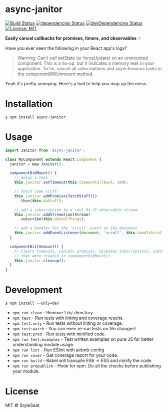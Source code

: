 # async-janitor

[![Build Status](https://travis-ci.org/elijahr/async-janitor.svg?branch=master)](https://travis-ci.org/elijahr/async-janitor) [![dependencies Status](https://david-dm.org/elijahr/async-janitor/status.svg)](https://david-dm.org/elijahr/async-janitor) [![devDependencies Status](https://david-dm.org/elijahr/async-janitor/dev-status.svg)](https://david-dm.org/elijahr/async-janitor?type=dev) [![License: MIT](https://img.shields.io/badge/License-MIT-blue.svg)](https://opensource.org/licenses/MIT)

**Easily cancel callbacks for promises, timers, and observables** ✨

Have you ever seen the following in your React app's logs?

> Warning: Can't call setState (or forceUpdate) on an unmounted component. This is a no-op, but it indicates a memory leak in your application. To fix, cancel all subscriptions and asynchronous tasks in the componentWillUnmount method.

Yeah it's pretty annoying. Here's a tool to help you mop up the mess.

# Installation
```
$ npm install async-janitor
```

# Usage
```javascript
import Janitor from 'async-janitor';

class MyComponent extends React.Component {
  janitor = new Janitor();

  componentDidMount() {
    // delay a task
    this.janitor.setTimeout(this.timeoutCallback, 100);

    // fetch some stuff
    this.janitor.addPromise(fetchStuff())
      .then(this.doStuff);

    // add a subscription to a cool Rx.JS observable stream
    this.janitor.addStream(coolStream)
      .subscribe(this.doCoolThings);

    // add a handler for the 'scroll' event on the document
    this.janitor.addEventListener(document, 'scroll', this.handleScroll);
  }

  componentWillUnmount() {
    // Clears timeouts, cancels promises, disposes subscriptions, unbinds event handlers
    // that were created in componentDidMount()
    this.janitor.cleanup();
  }
}
```


# Development

```
$ npm install --only=dev
```

- `npm run clean` - Remove `lib/` directory
- `npm test` - Run tests with linting and coverage results.
- `npm test:only` - Run tests without linting or coverage.
- `npm test:watch` - You can even re-run tests on file changes!
- `npm test:prod` - Run tests with minified code.
- `npm run test:examples` - Test written examples on pure JS for better understanding module usage.
- `npm run lint` - Run ESlint with airbnb-config
- `npm run cover` - Get coverage report for your code.
- `npm run build` - Babel will transpile ES6 => ES5 and minify the code.
- `npm run prepublish` - Hook for npm. Do all the checks before publishing your module.


# License

MIT © StyleSeat
